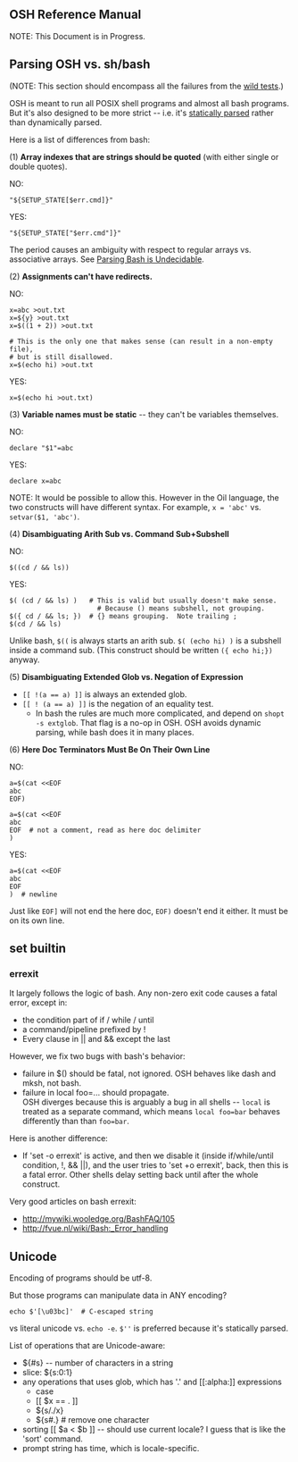 OSH Reference Manual
--------------------

NOTE: This Document is in Progress.

## Parsing OSH vs. sh/bash

(NOTE: This section should encompass all the failures from the [wild tests](http://oilshell.org/cross-ref.html?tag=wild-test#wild-test).)

OSH is meant to run all POSIX shell programs and almost all bash
programs.  But it's also designed to be more strict -- i.e. it's [statically
parsed](http://www.oilshell.org/blog/2016/10/22.html) rather than dynamically
parsed.

Here is a list of differences from bash:

(1) **Array indexes that are strings should be quoted** (with either single or
double quotes).

NO:

    "${SETUP_STATE[$err.cmd]}"

YES:

    "${SETUP_STATE["$err.cmd"]}"

The period causes an ambiguity with respect to regular arrays vs. associative
arrays.  See [Parsing Bash is Undecidable](http://www.oilshell.org/blog/2016/10/20.html).


(2) **Assignments can't have redirects.**

NO:

    x=abc >out.txt
    x=${y} >out.txt
    x=$((1 + 2)) >out.txt

    # This is the only one that makes sense (can result in a non-empty file),
    # but is still disallowed.
    x=$(echo hi) >out.txt

YES:

    x=$(echo hi >out.txt)


(3) **Variable names must be static** -- they can't be variables themselves.

NO:

    declare "$1"=abc

YES:

    declare x=abc


NOTE: It would be possible to allow this.  However in the Oil language, the
two constructs will have different syntax.  For example, `x = 'abc'` vs.
`setvar($1, 'abc')`.

(4) **Disambiguating Arith Sub vs. Command Sub+Subshell**

NO:

    $((cd / && ls))

YES:

    $( (cd / && ls) )   # This is valid but usually doesn't make sense.
                          # Because () means subshell, not grouping.
    $({ cd / && ls; })  # {} means grouping.  Note trailing ;
    $(cd / && ls)

Unlike bash, `$((` is always starts an arith sub.  `$( (echo hi) )` is a
subshell inside a command sub.  (This construct should be written `({ echo
hi;})` anyway.

(5) **Disambiguating Extended Glob vs. Negation of Expression**

- `[[ !(a == a) ]]` is always an extended glob.  
- `[[ ! (a == a) ]]` is the negation of an equality test.
  - In bash the rules are much more complicated, and depend on `shopt -s
    extglob`.  That flag is a no-op in OSH.  OSH avoids dynamic parsing, while
    bash does it in many places.

(6) **Here Doc Terminators Must Be On Their Own Line**

NO:

    a=$(cat <<EOF
    abc
    EOF)

    a=$(cat <<EOF
    abc
    EOF  # not a comment, read as here doc delimiter
    )

YES:

    a=$(cat <<EOF
    abc
    EOF
    )  # newline

Just like `EOF]` will not end the here doc, `EOF)` doesn't end it either.  It
must be on its own line.

## set builtin

### errexit

It largely follows the logic of bash.  Any non-zero exit code causes a fatal
error, except in:
 
  - the condition part of if / while / until
  - a command/pipeline prefixed by !
  - Every clause in || and && except the last

However, we fix two bugs with bash's behavior:

  - failure in $() should be fatal, not ignored.  OSH behaves like dash and
    mksh, not bash.
  - failure in local foo=... should propagate.  
    OSH diverges because this is arguably a bug in all shells -- `local` is
    treated as a separate command, which means `local foo=bar` behaves
    differently than than `foo=bar`.

Here is another difference:

  - If 'set -o errexit' is active, and then we disable it (inside
    if/while/until condition, !, && ||), and the user tries to 'set +o
    errexit', back, then this is a fatal error.  Other shells delay setting
    back until after the whole construct.

Very good articles on bash errexit:

  - http://mywiki.wooledge.org/BashFAQ/105
  - http://fvue.nl/wiki/Bash:_Error_handling

## Unicode

Encoding of programs should be utf-8.

But those programs can manipulate data in ANY encoding?

    echo $'[\u03bc]'  # C-escaped string

vs literal unicode vs. `echo -e`.  `$''` is preferred because it's statically
parsed.

List of operations that are Unicode-aware:

- ${#s} -- number of characters in a string
- slice: ${s:0:1}
- any operations that uses glob, which has '.' and [[:alpha:]] expressions
  - case
  - [[ $x == . ]]
  - ${s/./x}
  - ${s#.}  # remove one character
- sorting [[ $a < $b ]] -- should use current locale?  I guess that is like the
  'sort' command.
- prompt string has time, which is locale-specific.


